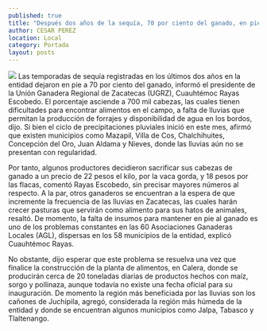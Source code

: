 ```yaml
---
published: true
title: "Después dos años de la sequía, 70 por ciento del ganado, en pie, informa UGRZ"
author: CESAR PEREZ
location: Local
category: Portada
layout: posts
---
```


![](http://i.imgur.com/fBbMGR3m.jpg)
Las temporadas de sequía registradas en los últimos dos años en la entidad dejaron en pie a 70 por ciento del ganado, informó el presidente de la Unión Ganadera Regional de Zacatecas (UGRZ), Cuauhtémoc Rayas Escobedo. 
El porcentaje asciende a 700 mil cabezas, las cuales tienen dificultades para encontrar alimentos en el campo, a falta de lluvias que permitan la producción de forrajes y disponibilidad de agua en los bordos, dijo.
Si bien el ciclo de precipitaciones pluviales inició en este mes, afirmó que existen municipios como Mazapil, Villa de Cos, Chalchihuites, Concepción del Oro, Juan Aldama y Nieves, donde las lluvias aún no se presentan con regularidad.

Por tanto, algunos productores decidieron sacrificar sus cabezas de ganado a un precio de 22 pesos el kilo, por la vaca gorda, y 18 pesos por las flacas, comentó Rayas Escobedo, sin precisar mayores números al respecto.
A la par, otros ganaderos se encuentran a la espera de que incremente la frecuencia de las lluvias en Zacatecas, las cuales harán crecer pasturas que servirán como alimento para sus hatos de animales, resaltó.
De momento, la falta de insumos para mantener en pie al ganado es uno de los problemas constantes en las 60 Asociaciones Ganaderas Locales (AGL), dispersas en los 58 municipios de la entidad, explicó Cuauhtémoc Rayas.

No obstante, dijo esperar que este problema se resuelva una vez que finalice la construcción de la planta de alimentos, en Calera, donde se producirán cerca de 20 toneladas diarias de productos hechos con maíz, sorgo y pollinaza, aunque todavía no existe una fecha oficial para su inauguración.
De momento la región más beneficiada por las lluvias son los cañones de Juchipila, agregó, considerada la región más húmeda de la entidad y donde se encuentran algunos municipios como Jalpa, Tabasco y Tlaltenango.
